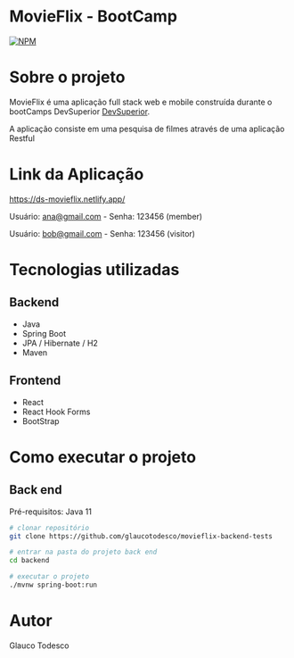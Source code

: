 # MovieFlix - BootCamp
[![NPM](https://img.shields.io/npm/l/react)](https://github.com/glaucotodesco/movieflix-backend-tests/blob/main/LICENSE) 

# Sobre o projeto

MovieFlix é uma aplicação full stack web e mobile construída durante o bootCamps DevSuperior [DevSuperior](https://devsuperior.com "Site da DevSuperior").

A aplicação consiste em uma pesquisa de filmes através de uma aplicação Restful 

# Link da Aplicação
https://ds-movieflix.netlify.app/

Usuário: ana@gmail.com -  Senha: 123456    (member)

Usuário: bob@gmail.com -  Senha: 123456    (visitor)


# Tecnologias utilizadas
## Backend
- Java
- Spring Boot
- JPA / Hibernate / H2
- Maven
## Frontend
- React
- React Hook Forms
- BootStrap


# Como executar o projeto

## Back end
Pré-requisitos: Java 11

```bash
# clonar repositório
git clone https://github.com/glaucotodesco/movieflix-backend-tests

# entrar na pasta do projeto back end
cd backend

# executar o projeto
./mvnw spring-boot:run
```

# Autor

Glauco Todesco



